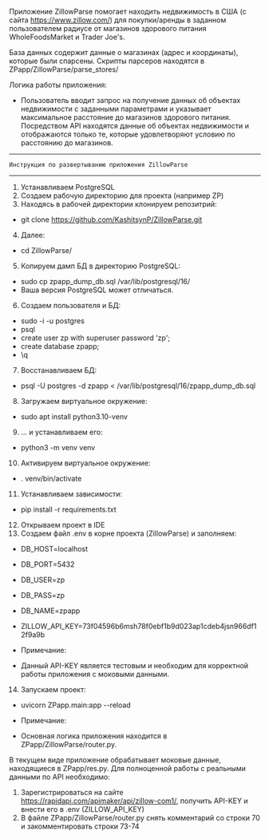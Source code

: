 Приложение ZillowParse помогает находить недвижимость в США (с сайта https://www.zillow.com/) для покупки/аренды в заданном пользователем радиусе от магазинов здорового питания WholeFoodsMarket и Trader Joe's.

База данных содержит данные о магазинах (адрес и координаты), которые были спарсены. 
Скрипты парсеров находятся в ZPapp/ZillowParse/parse_stores/

Логика работы приложения:
* Пользователь вводит запрос на получение данных об объектах недвижимости с заданными параметрами и указывает максимальное расстояние до магазинов здорового питания. Посредством API находятся данные об объектах недвижимости и отображаются только те, которые удовлетворяют условию по расстоянию до магазинов.


**********************************************************
    Инструкция по развертыванию приложения ZillowParse   
**********************************************************

1. Устанавливаем PostgreSQL
2. Создаем рабочую директорию для проекта (например ZP)
3. Находясь в рабочей директории клонируем репозитрий:
* git clone https://github.com/KashitsynP/ZillowParse.git
4. Далее:
* cd ZillowParse/
5. Копируем дамп БД в директорию PostgreSQL:
* sudo cp zpapp_dump_db.sql /var/lib/postgresql/16/
* Ваша версия PostgreSQL может отличаться.
6. Создаем пользователя и БД:
* sudo -i -u postgres
* psql
* create user zp with superuser password 'zp';
* create database zpapp;
* \q
7. Восстанавливаем БД:
* psql -U postgres -d zpapp < /var/lib/postgresql/16/zpapp_dump_db.sql
8. Загружаем виртуальное окружение:
* sudo apt install python3.10-venv
9. ... и устанавливаем его:
* python3 -m venv venv
10. Активируем виртуальное окружение:
* . venv/bin/activate
11. Устанавливаем зависимости:
* pip install -r requirements.txt
12. Открываем проект в IDE
13. Создаем файл .env в корне проекта (ZillowParse) и заполняем:
* DB_HOST=localhost
* DB_PORT=5432
* DB_USER=zp
* DB_PASS=zp
* DB_NAME=zpapp
* ZILLOW_API_KEY=73f04596b6msh78f0ebf1b9d023ap1cdeb4jsn966df12f9a9b

* Примечание:
* Данный API-KEY является тестовым и необходим для корректной работы приложения с моковыми данными.  

14. Запускаем проект:
* uvicorn ZPapp.main:app --reload

* Примечание:
* Основная логика приложения находится в ZPapp/ZillowParse/router.py.

В текущем виде приложение обрабатывает моковые данные, находящиеся в ZPapp/res.py. Для полноценной работы с реальными данными по API необходимо:
1. Зарегистрироваться на сайте https://rapidapi.com/apimaker/api/zillow-com1/, получить API-KEY и внести его в .env (ZILLOW_API_KEY)
2. В файле ZPapp/ZillowParse/router.py снять комментарий со строки 70 и закомментировать строки 73-74
